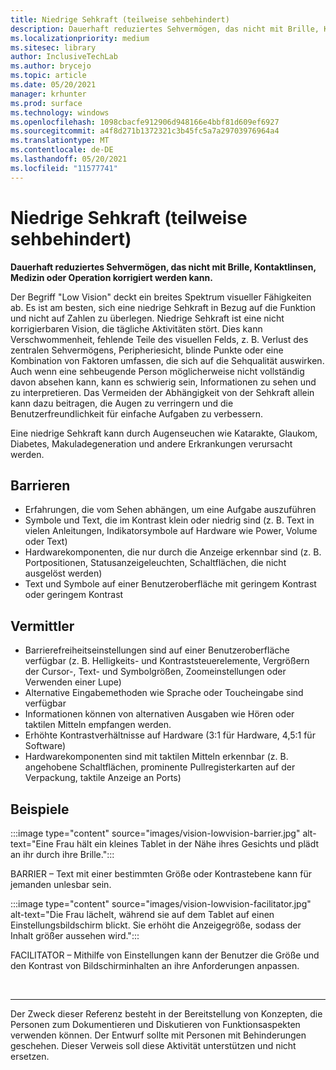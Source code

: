 ```yaml
---
title: Niedrige Sehkraft (teilweise sehbehindert)
description: Dauerhaft reduziertes Sehvermögen, das nicht mit Brille, Kontaktlinsen, Medizin oder Operation korrigiert werden kann.
ms.localizationpriority: medium
ms.sitesec: library
author: InclusiveTechLab
ms.author: brycejo
ms.topic: article
ms.date: 05/20/2021
manager: krhunter
ms.prod: surface
ms.technology: windows
ms.openlocfilehash: 1098cbacfe912906d948166e4bbf81d609ef6927
ms.sourcegitcommit: a4f8d271b1372321c3b45fc5a7a29703976964a4
ms.translationtype: MT
ms.contentlocale: de-DE
ms.lasthandoff: 05/20/2021
ms.locfileid: "11577741"
---
```

# <a name="low-vision-partially-sighted"></a>Niedrige Sehkraft (teilweise sehbehindert)

**Dauerhaft reduziertes Sehvermögen, das nicht mit Brille, Kontaktlinsen, Medizin oder Operation korrigiert werden kann.**

Der Begriff "Low Vision" deckt ein breites Spektrum visueller Fähigkeiten ab. Es ist am besten, sich eine niedrige Sehkraft in Bezug auf die Funktion und nicht auf Zahlen zu überlegen. Niedrige Sehkraft ist eine nicht korrigierbaren Vision, die tägliche Aktivitäten stört. Dies kann Verschwommenheit, fehlende Teile des visuellen Felds, z. B. Verlust des zentralen Sehvermögens, Peripheriesicht, blinde Punkte oder eine Kombination von Faktoren umfassen, die sich auf die Sehqualität auswirken. Auch wenn eine sehbeugende Person möglicherweise nicht vollständig davon absehen kann, kann es schwierig sein, Informationen zu sehen und zu interpretieren. Das Vermeiden der Abhängigkeit von der Sehkraft allein kann dazu beitragen, die Augen zu verringern und die Benutzerfreundlichkeit für einfache Aufgaben zu verbessern.

Eine niedrige Sehkraft kann durch Augenseuchen wie Katarakte, Glaukom, Diabetes, Makuladegeneration und andere Erkrankungen verursacht werden.

## <a name="barriers"></a>Barrieren
* Erfahrungen, die vom Sehen abhängen, um eine Aufgabe auszuführen
* Symbole und Text, die im Kontrast klein oder niedrig sind (z. B. Text in vielen Anleitungen, Indikatorsymbole auf Hardware wie Power, Volume oder Text)
* Hardwarekomponenten, die nur durch die Anzeige erkennbar sind (z. B. Portpositionen, Statusanzeigeleuchten, Schaltflächen, die nicht ausgelöst werden)
* Text und Symbole auf einer Benutzeroberfläche mit geringem Kontrast oder geringem Kontrast

## <a name="facilitators"></a>Vermittler
* Barrierefreiheitseinstellungen sind auf einer Benutzeroberfläche verfügbar (z. B. Helligkeits- und Kontraststeuerelemente, Vergrößern der Cursor-, Text- und Symbolgrößen, Zoomeinstellungen oder Verwenden einer Lupe)
* Alternative Eingabemethoden wie Sprache oder Toucheingabe sind verfügbar
* Informationen können von alternativen Ausgaben wie Hören oder taktilen Mitteln empfangen werden.
* Erhöhte Kontrastverhältnisse auf Hardware (3:1 für Hardware, 4,5:1 für Software)
* Hardwarekomponenten sind mit taktilen Mitteln erkennbar (z. B. angehobene Schaltflächen, prominente Pullregisterkarten auf der Verpackung, taktile Anzeige an Ports)


## <a name="examples"></a>Beispiele

:::image type="content" source="images/vision-lowvision-barrier.jpg" alt-text="Eine Frau hält ein kleines Tablet in der Nähe ihres Gesichts und plädt an ihr durch ihre Brille.":::

BARRIER – Text mit einer bestimmten Größe oder Kontrastebene kann für jemanden unlesbar sein.

:::image type="content" source="images/vision-lowvision-facilitator.jpg" alt-text="Die Frau lächelt, während sie auf dem Tablet auf einen Einstellungsbildschirm blickt. Sie erhöht die Anzeigegröße, sodass der Inhalt größer aussehen wird.":::

FACILITATOR – Mithilfe von Einstellungen kann der Benutzer die Größe und den Kontrast von Bildschirminhalten an ihre Anforderungen anpassen. 

&nbsp;

[comment]: # (Footer-Anweisung)
___
Der Zweck dieser Referenz besteht in der Bereitstellung von Konzepten, die Personen zum Dokumentieren und Diskutieren von Funktionsaspekten verwenden können. Der Entwurf sollte mit Personen mit Behinderungen geschehen. Dieser Verweis soll diese Aktivität unterstützen und nicht ersetzen. 
